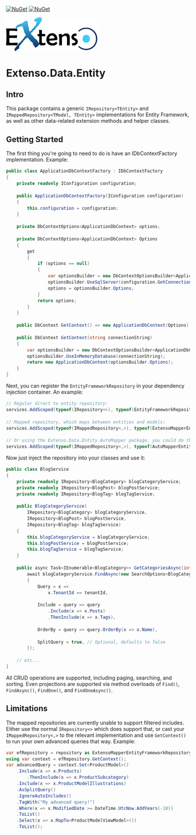 [![NuGet](https://img.shields.io/nuget/v/Extenso.Data.Entity?style=flat-square&logo=nuget&label=Version)](https://www.nuget.org/packages/Extenso.Data.Entity)
[![NuGet](https://img.shields.io/nuget/dt/Extenso.Data.Entity?style=flat-square&logo=nuget&label=Downloads)](https://www.nuget.org/packages/Extenso.Data.Entity)

<img src="https://github.com/gordon-matt/Extenso/blob/master/_Misc/ExtensoLogo.png" alt="Logo" width="250" />

# Extenso.Data.Entity

## Intro
This package contains a generic `IRepository<TEntity>` and `IMappedRepository<TModel, TEntity>` implementations for Entity Framework,
as well as other data-related extension methods and helper classes.

## Getting Started

The first thing you're going to need to do is have an IDbContextFactory implementation. Example:

```csharp
public class ApplicationDbContextFactory : IDbContextFactory
{
    private readonly IConfiguration configuration;

    public ApplicationDbContextFactory(IConfiguration configuration)
    {
        this.configuration = configuration;
    }

    private DbContextOptions<ApplicationDbContext> options;

    private DbContextOptions<ApplicationDbContext> Options
    {
        get
        {
            if (options == null)
            {
                var optionsBuilder = new DbContextOptionsBuilder<ApplicationDbContext>();
                optionsBuilder.UseSqlServer(configuration.GetConnectionString("DefaultConnection"));
                options = optionsBuilder.Options;
            }
            return options;
        }
    }

    public DbContext GetContext() => new ApplicationDbContext(Options);

    public DbContext GetContext(string connectionString)
    {
        var optionsBuilder = new DbContextOptionsBuilder<ApplicationDbContext>();
        optionsBuilder.UseInMemoryDatabase(connectionString);
        return new ApplicationDbContext(optionsBuilder.Options);
    }
}
```

Next, you can register the `EntityFrameworkRepository` in your dependency injection container. An example:

```csharp
// Regular direct to entity repository:
services.AddScoped(typeof(IRepository<>), typeof(EntityFrameworkRepository<>));

// Mapped repository, which maps between entities and models:
services.AddScoped(typeof(IMappedRepository<,>), typeof(ExtensoMapperEntityFrameworkRepository<,>));

// Or using the Extenso.Data.Entity.AutoMapper package, you could do this:
services.AddScoped(typeof(IMappedRepository<,>), typeof(AutoMapperEntityFrameworkRepository<,>));
```

Now just inject the repository into your classes and use it:

```csharp
public class BlogService
{
    private readonly IRepository<BlogCategory> blogCategoryService;
    private readonly IRepository<BlogPost> blogPostService;
    private readonly IRepository<BlogTag> blogTagService;
    
    public BlogCategoryService(
        IRepository<BlogCategory> blogCategoryService,
        IRepository<BlogPost> blogPostService,
        IRepository<BlogTag> blogTagService)
    {
        this.blogCategoryService = blogCategoryService;
        this.blogPostService = blogPostService;
        this.blogTagService = blogTagService;
    }

    public async Task<IEnumerable<BlogCategory>> GetCategoriesAsync(int tenantId) =>
        await blogCategoryService.FindAsync(new SearchOptions<BlogCategory>
        {
            Query = x =>
                x.TenantId == tenantId,

            Include = query => query
                .Include(x => x.Posts)
                .ThenInclude(x => x.Tags),

            OrderBy = query => query.OrderBy(x => x.Name),

            SplitQuery = true, // Optional, defaults to false
        });

    // etc...
}
```

All CRUD operations are supported, including paging, searching, and sorting.
Even projections are supported via method overloads of `Find()`, `FindAsync()`, `FindOne()`, and `FindOneAsync()`.

## Limitations

The mapped repositories are currently unable to support filtered includes. Either use the normal `IRepository<>` which does support that, or cast your `IMappedRepository<,>` to the relevant implementation and use `GetContext()` to run your own advanced queries that way. Example:

```csharp
var efRepository = repository as ExtensoMapperEntityFrameworkRepository<ProductModelViewModel, ProductModel>;
using var context = efRepository.GetContext();
var advancedQuery = context.Set<ProductModel>()
    .Include(x => x.Products)
        .ThenInclude(x => x.ProductSubcategory)
    .Include(x => x.ProductModelIllustrations)
    .AsSplitQuery()
    .IgnoreAutoIncludes()
    .TagWith("My advanced query!")
    .Where(x => x.ModifiedDate >= DateTime.UtcNow.AddYears(-10))
    .ToList()
    .Select(x => x.MapTo<ProductModelViewModel>())
    .ToList();
```